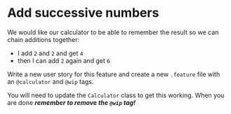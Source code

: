 # Add successive numbers
We would like our calculator to be able to remember the result so we can chain
additions together:

* I add `2` and `2` and get `4`
* then I can add `2` again and get `6`

Write a new user story for this feature and create a new `.feature` file with an `@calculator` and `@wip` tags.

You will need to update the `Calculator` class to get this working. When you are done
***remember to remove the `@wip` tag!***

